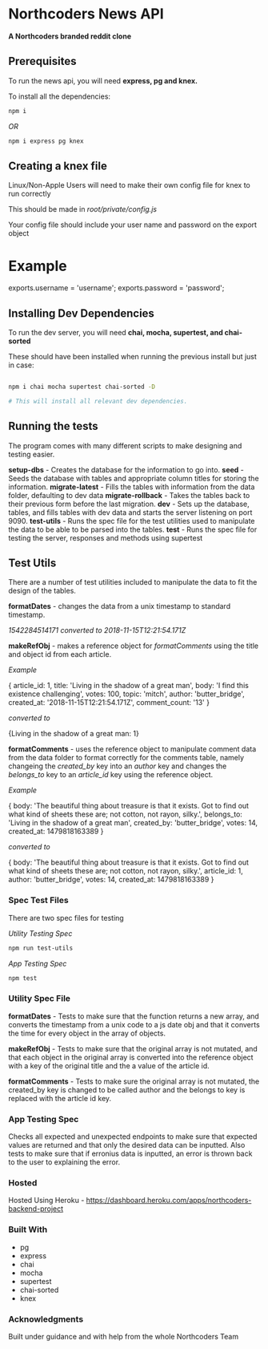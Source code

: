 # Northcoders News API

**A Northcoders branded reddit clone**

## Prerequisites

To run the news api, you will need **express, pg and knex.**

To install all the dependencies:

```bash
npm i
```

_OR_

```bash
npm i express pg knex
```

## Creating a knex file

Linux/Non-Apple Users will need to make their own config file for knex to run correctly

This should be made in _root/private/config.js_

Your config file should include your user name and password on the export object

# Example

exports.username = 'username';
exports.password = 'password';

## Installing Dev Dependencies

To run the dev server, you will need **chai, mocha, supertest, and chai-sorted**

These should have been installed when running the previous install but just in case:

```bash

npm i chai mocha supertest chai-sorted -D

# This will install all relevant dev dependencies.
```

## Running the tests

The program comes with many different scripts to make designing and testing easier.

**setup-dbs** - Creates the database for the information to go into.
**seed** - Seeds the database with tables and appropriate column titles for storing the information.
**migrate-latest** - Fills the tables with information from the data folder, defaulting to dev data
**migrate-rollback** - Takes the tables back to their previous form before the last migration.
**dev** - Sets up the database, tables, and fills tables with dev data and starts the server listening on port 9090.
**test-utils** - Runs the spec file for the test utilities used to manipulate the data to be able to be parsed into the tables.
**test** - Runs the spec file for testing the server, responses and methods using supertest

## Test Utils

There are a number of test utilities included to manipulate the data to fit the design of the tables.

**formatDates** - changes the data from a unix timestamp to standard timestamp.

_1542284514171 converted to 2018-11-15T12:21:54.171Z_

**makeRefObj** - makes a reference object for _formatComments_ using the title and object id from each article.

_Example_

{
article_id: 1,
title: 'Living in the shadow of a great man',
body: 'I find this existence challenging',
votes: 100,
topic: 'mitch',
author: 'butter_bridge',
created_at: '2018-11-15T12:21:54.171Z',
comment_count: '13'
}

_converted to_

{Living in the shadow of a great man: 1}

**formatComments** - uses the reference object to manipulate comment data from the data folder to format correctly for the comments table, namely changeing the _*created_by*_ key into an _author_ key and changes the _belongs_to_ key to an _article_id_ key using the reference object.

_Example_

{
body:
'The beautiful thing about treasure is that it exists. Got to find out what kind of sheets these are; not cotton, not rayon, silky.',
belongs_to: 'Living in the shadow of a great man',
created_by: 'butter_bridge',
votes: 14,
created_at: 1479818163389
}

_converted to_

{
body:
'The beautiful thing about treasure is that it exists. Got to find out what kind of sheets these are; not cotton, not rayon, silky.',
article_id: 1,
author: 'butter_bridge',
votes: 14,
created_at: 1479818163389
}

### Spec Test Files

There are two spec files for testing

_Utility Testing Spec_

```bash
npm run test-utils
```

_App Testing Spec_

```bash
npm test
```

### Utility Spec File

**formatDates** - Tests to make sure that the function returns a new array, and converts the timestamp from a unix code to a js date obj and that it converts the time for every object in the array of objects.

**makeRefObj** - Tests to make sure that the original array is not mutated, and that each object in the original array is converted into the reference object with a key of the original title and the a value of the article id.

**formatComments** - Tests to make sure the original array is not mutated, the created_by key is changed to be called author and the belongs to key is replaced with the article id key.

### App Testing Spec

Checks all expected and unexpected endpoints to make sure that expected values are returned and that only the desired data can be inputted. Also tests to make sure that if erronius data is inputted, an error is thrown back to the user to explaining the error.

### Hosted

Hosted Using Heroku - https://dashboard.heroku.com/apps/northcoders-backend-project

### Built With

- pg
- express
- chai
- mocha
- supertest
- chai-sorted
- knex

### Acknowledgments

Built under guidance and with help from the whole Northcoders Team
